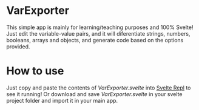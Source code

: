 # VarExporter
This simple app is mainly for learning/teaching purposes and 100% Svelte! Just edit the variable-value pairs, and it will diferentiate strings, numbers, booleans, arrays and objects, and generate code based on the options provided.

# How to use
Just copy and paste the contents of *VarExporter.svelte* into [Svelte Repl](https://svelte.dev/repl/) to see it running!
Or download and save *VarExporter.svelte* in your svelte project folder and import it in your main app.
